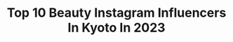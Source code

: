---
title: Top 10 Beauty Instagram Influencers In Kyoto In 2023
description: >-
  Find top beauty Instagram influencers in Kyoto in 2023. Most popular hashtags: #kyoto #pr #ootd #fashion.
platform: Instagram
hits: 24
text_top: Discover the top-rated Instagram profiles on inBeat.
text_bottom: Our platform holds 24 Instagram influencers like this in Kyoto, Japan for you to connect with.
profiles:
  - username: "rieminnn"
    fullname: >-
      Rie Mine
    bio: >-
      ソプラノ歌手 、ニューアルバム CRYSTALリリース、光文社主催 『美ST』第2回国民的美魔女コンテストファイナリスト TEAM美魔女二期生、NHK BSプレミアムドラマクロスロード 3〜群衆の正義〜劇伴に参加、劇伴曲 Iseeyou配信開始
    location: "Japan"
    followers: 34927
    engagement: 296
    commentsToLikes: 0.022519
    id: ck9wf5q5qnb6c0j7852v6nncj
    verified: false
    hashtags: "#beauty, #music, #sponsored, #kyoto"
  - username: "__norie22"
    fullname: >-
      𝐍𝐎𝐑𝐈𝐄
    bio: >-
      JAPAN🇯🇵tokyo
    location: "Japan"
    followers: 14533
    engagement: 373
    commentsToLikes: 0.022460
    id: ck0vwq2myv0wm0i19y7uytjpc
    verified: false
    hashtags: "#pr, #watch, #travel, #dw"
  - username: "hiromi.tomii"
    fullname: >-
      Hiromi.Tomii
    bio: >-
      #Tokyo ⇔ #kyoto⇔#yamaguchi #社会福祉士#精神保健福祉士　#MSW #スキューバダイビングインストラクター #ルーシーダットンインストラクター #インナービューティーダイエットアドバイザー #FiNCアンバサダー @finc_app
    location: "Japan"
    followers: 96973
    engagement: 73
    commentsToLikes: 0.017546
    id: ck5zsd9a9yaaz0i14aci63ntu
    verified: false
    hashtags: "#golfstagram, #golfswing, #yoga, #ootd"
  - username: "aiku_0817__"
    fullname: >-
      AIKU MAIKAWA
    bio: >-
      JAPAN×TAIWAN 🇯🇵🇹🇼 Twitter @AIKU0817_ [♥️Travel, Onsen, Beauty, Fashion &Food♥️]
    location: "Japan"
    followers: 113598
    engagement: 162
    commentsToLikes: 0.006643
    id: ck14ivzkfhesz0i19fegw6ndc
    verified: true
    hashtags: "#aman, #fashion, #black, #ootd"
  - username: "yoshimayu_"
    fullname: >-
      mayuko
    bio: >-
      おうちごはんをもっと簡単に楽しく 身体と心にしみ込むお料理を🍴 +食育アドバイザー +スポーツ栄養アドバイザー +野菜ソムリエ Kyoto / Japan ♪ いいね❤︎フォローありがとうございます❤︎ . 🌈 レシピ専用サイトはこちら⤵︎
    location: "Japan"
    followers: 17622
    engagement: 1331
    commentsToLikes: 0.005166
    id: ck6uglm7l3qwk0j71ew0dtw33
    verified: false
    hashtags: "#comona, #wp, #sandwich, #onigiriaction"
  - username: "iku3i8i8i"
    fullname: >-
      𓆝𓆟いく iku𓆜  𓆝   𓆞
    bio: >-
      Kyoto/Japan Ambassador ☽best pot3期生 ☽コバト缶第1期 ☽BAKE 箱菓子倶楽部第1期 ☽第1期おもいのフライパン ☽サラダクラブ ☽おとりよせネット ☽UMELAB ☽ベジターレ ☽kurasso @nokaze_ikustyle -うつわと物語の家-
    location: "Japan"
    followers: 21641
    engagement: 432
    commentsToLikes: 0.020557
    id: ck5cjozdvv6v90i11oxen6en4
    verified: false
    hashtags: "#ouchigohanlover, #iku, #ikucafe, #wp"
  - username: "chiha6170"
    fullname: >-
      CHIHA💋.
    bio: >-
      🇯🇵Model ✈️ traveller 🇺🇸🇲🇻🇰🇷🇭🇰🇲🇴🇸🇬🇹🇭🇮🇩🇵🇭🇫🇷 #travel #fashion #beauty 📺私の年下王子さま
    location: "Japan"
    followers: 162748
    engagement: 214
    commentsToLikes: 0.012749
    id: ckaoxq7njebyb0i78l8mgip16
    verified: false
    hashtags: "#kyoto, #kyotojapan, #kyototemple, #kyototrip"
  - username: "davidlazarphoto"
    fullname: >-
      David Lazar
    bio: >-
      I am a travel photographer from Australia who photographs moments of life, culture and beauty. Website photo galleries:
    location: "Japan"
    followers: 43147
    engagement: 300
    commentsToLikes: 0.019630
    id: ck6trgnycyvm40j715yn9ydzz
    verified: false
    hashtags: "#rajasthan, #portraitmood, #thailand, #portraitpage"
  - username: "rei_iharada"
    fullname: >-
      居原田 麗
    bio: >-
      👩‍⚕️麗ビューティー皮フ科クリニック院長﻿🏥 👨‍👩‍👧‍👦4人のママ﻿ 🌸39歳　子宮頸癌小細胞癌闘病中👊 美容💅とエルメス・フォクシー・ヴァンクリ🛍が大好き❣️﻿ 症例写真はアメブロへ🦠 @rei_beauty @reibeautyshop @rei_beauty_takatsuki
    location: "Japan"
    followers: 15921
    engagement: 331
    commentsToLikes: 0.028354
    id: ckap06bpaoxf80i78mlf1g5i5
    verified: false
    hashtags: "#gaudiskin, #foxey, #takeout, #clubhouse"
  - username: "nanafujna1"
    fullname: >-
      
    bio: >-
      ファッション、コスメ、美容、スポーツ好き😍雑誌、TV 、Web、Instagram等お仕事頂き感謝してます。出逢いを大切にしてます。お気軽にフォロー、コメントよろしくお願いします☺️
    location: "Japan"
    followers: 27738
    engagement: 362
    commentsToLikes: 0.119066
    id: ck5zsd79iya5z0i14o6h05q1q
    verified: false
    hashtags: "#ponte, #40, #fashiongram, #fashion"
---